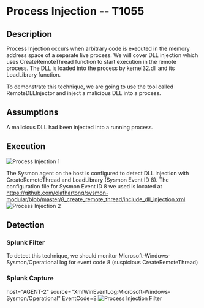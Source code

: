 
# Process Injection -- T1055

## Description

Process Injection occurs when arbitrary code is executed in the memory address space of a separate live process. We will cover DLL injection which uses CreateRemoteThread function to start execution in the remote process. The DLL is loaded into the process by kernel32.dll and its LoadLibrary function.

To demonstrate this technique, we are going to use the tool called RemoteDLLInjector and inject a malicious DLL into a process.

## Assumptions
A malicious DLL had been injected into a running process.

## Execution

![Process Injection 1](https://user-images.githubusercontent.com/36422282/55604356-53ad5200-573d-11e9-80c9-4425c73844df.PNG)

The Sysmon agent on the host is configured to detect DLL injection with CreateRemoteThread and LoadLibrary (Sysmon Event ID 8). The configuration file for Sysmon Event ID 8 we used is located at https://github.com/olafhartong/sysmon-modular/blob/master/8_create_remote_thread/include_dll_injection.xml
![Process Injection 2](https://user-images.githubusercontent.com/36422282/55604548-53fa1d00-573e-11e9-86b3-8ac7a3138295.PNG)

## Detection

### Splunk Filter

To detect this technique, we should monitor Microsoft-Windows-Sysmon/Operational log for event code 8 (suspicious CreateRemoteThread)

### Splunk Capture

host="AGENT-2" source="XmlWinEventLog:Microsoft-Windows-Sysmon/Operational" EventCode=8
![Process Injection Filter](https://user-images.githubusercontent.com/36422282/55604563-6ecc9180-573e-11e9-8e4d-41ae51168510.png)
